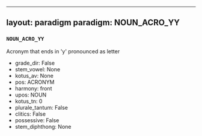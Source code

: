 
---
layout: paradigm
paradigm: NOUN_ACRO_YY
---
### ` NOUN_ACRO_YY `

Acronym that ends in 'y' pronounced as letter
* grade_dir: False
* stem_vowel: None
* kotus_av: None
* pos: ACRONYM
* harmony: front
* upos: NOUN
* kotus_tn: 0
* plurale_tantum: False
* clitics: False
* possessive: False
* stem_diphthong: None
